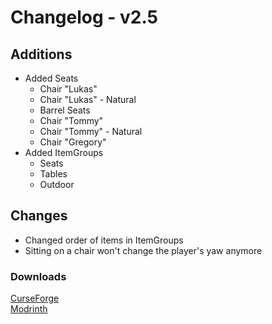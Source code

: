 # Changelog - v2.5

## Additions
- Added Seats
  - Chair "Lukas"
  - Chair "Lukas" - Natural
  - Barrel Seats
  - Chair "Tommy"
  - Chair "Tommy" - Natural
  - Chair "Gregory"
- Added ItemGroups
  - Seats
  - Tables
  - Outdoor

## Changes
- Changed order of items in ItemGroups
- Sitting on a chair won't change the player's yaw anymore

### Downloads
[CurseForge](https://www.curseforge.com/minecraft/mc-mods/nemos-carpentry) <br>
[Modrinth](https://modrinth.com/mod/nemos-carpentry)